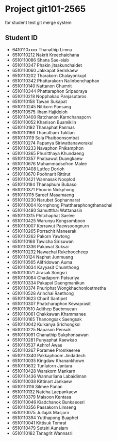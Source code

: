 # Project git101-2565

for student test git merge system

## Student ID
* 6410110xxxx Thanathip Limna
* 6510110212  Nakrit Kreechaichana
* 6510110086 Shana Sae-eiab
* 6510110347 Phakin jitsakunchaidet
* 6510110060 Jakkapat Sermkaew
* 6510110202 Tharakorn Chalayonkupt
* 6510110342 Phattarakorn Nalinbenchaphan
* 6510110140 Nattanon Chumrit
* 6510110344 Phattaraphon Sripaoraya
* 6510110218 Nopphakao Panjasutaros
* 6510110158 Tawan Sukapat
* 6510110245 Nitikorn Pansang
* 6510110575 Ilham Hajidoloh
* 6510110400 Ratchanon Karnchanaporn
* 6510110052 Khanison Buamiklin
* 6510110192 Thanaphat Panmas
* 6510110166 Thanutham Tuktian
* 6510110119 Sola Phaiboonsombat
* 6510110274 Papanya Siriwattanaworakul
* 6510110233 Navaphon Phikamphon
* 6510110365 Phuritthaya Khundaeng
* 6510110357 Phatsawut Duangkaew
* 6510110676 Muhammadsofron Malee
* 6510110408 Lutfee Dorloh
* 6510110670 Poohnarit Rittirut
* 6510110421 Wannasak Nooplod
* 6510110194 Thanaphum Bubaso
* 6510110371 Phoorin Nickphong
* 6510110115 Sareef Masamaeng
* 6510110230 Narubet Sophannarat
* 6510110004 Kornphong Phattharaphongthanachai
* 6510110480 Samuttthai Wattanasin
* 6510110315 Phitchaphat Saelee
* 6510110425 Warunyu Kongsomboon
* 6510110007 Korrawut Paewsoongnurn
* 6510110265 Porrachit Maneerak
* 6510110262 Pakorn Yawtong
* 6510110168 Tawicha Sirisuwan
* 6510110336 Pakawat Suksai
* 6510110232 Nawachai Rukchoocheep
* 6510110124 Naphat Junmuang
* 6510110565 Alifridowan Auma
* 6510110034 Kayyasit Chumthong
* 6510110071 Jirasak Songsri
* 6510110084 Chadaporn Patsuriya
* 6510110334 Pakapol Daengmanikun
* 6510110374 Phuriphat Wongkhachonloetmetha
* 6510110528 Arinchai Raethong
* 6510110623 Charif Santipet
* 6510110307 Phatcharaphon Kewaprasit
* 6510110510 Adithep Baebmuean
* 6510110061 Chakkawan Khammanee
* 6510110165 Thanongsak Saengsak
* 6510110042 Kulkanya Srichongkol
* 6510110225 Napason Pensuk
* 6510110091 Chanathip Sukphonsawan
* 6510110281 Punyaphat Kaewkao
* 6510110537 Ashrof Awae
* 6510110267 Poramee Promkeeree
* 6510110340 Pakkaphoom Jindadech
* 6510110035 Kingdaw Khanankhown 
* 6510110632 Tunlatorn Jantara
* 6510110428 Warakorn Mankarn
* 6510110436 Wannurliana Labaidiman
* 6510110038 Kittinart Jankaew
* 6510110116 Silmee Panan
* 6510110132 Natcha Laepankaew
* 6510110379 Maisoon Kentasa
* 6510110046 Kiadchanok Bunkaeosri
* 6510110356 Passakorn Limseng
* 6510110075 Jullajak Masjorn
* 6510110394 Yutthapong Buaphet
* 6510110041 Kittisuk Temrat
* 6510110479 Setsiri Aunsiam
* 6510110182 Tanagrit Wannasri